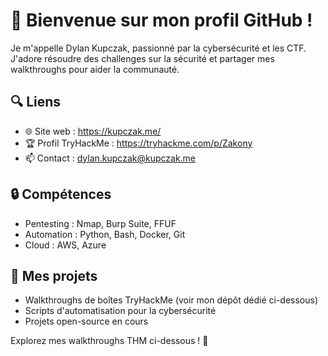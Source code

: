 # 👋 Bienvenue sur mon profil GitHub !

Je m'appelle Dylan Kupczak, passionné par la cybersécurité et les CTF. J'adore résoudre des challenges sur la sécurité et partager mes walkthroughs pour aider la communauté.

## 🔍 Liens
- 🌐 Site web : https://kupczak.me/
- 🏆 Profil TryHackMe : https://tryhackme.com/p/Zakony
- 📫 Contact : dylan.kupczak@kupczak.me


## 🔒 Compétences
- Pentesting : Nmap, Burp Suite, FFUF
- Automation : Python, Bash, Docker, Git
- Cloud : AWS, Azure

## 🚀 Mes projets
- Walkthroughs de boîtes TryHackMe (voir mon dépôt dédié ci-dessous)
- Scripts d'automatisation pour la cybersécurité
- Projets open-source en cours

Explorez mes walkthroughs THM ci-dessous ! 🚀
